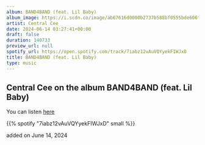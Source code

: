 ```yaml
---
album: BAND4BAND (feat. Lil Baby)
album_image: https://i.scdn.co/image/ab67616d0000b2737b588bf0555bde606f8b27c7
artist: Central Cee
date: 2024-06-14 03:27:41+00:00
draft: false
duration: 140733
preview_url: null
spotify_url: https://open.spotify.com/track/7iabz12vAuVQYyekFIWJxD
title: BAND4BAND (feat. Lil Baby)
type: music
---
```



## Central Cee on the album BAND4BAND (feat. Lil Baby)

You can listen [here](https://open.spotify.com/track/7iabz12vAuVQYyekFIWJxD)

{{% spotify "7iabz12vAuVQYyekFIWJxD" small %}}

added on June 14, 2024
